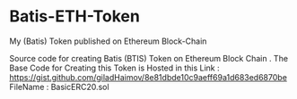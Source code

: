 # Batis-ETH-Token
My (Batis) Token published on Ethereum Block-Chain 

Source code for creating Batis (BTIS) Token on Ethereum Block Chain .
The Base Code for Creating this Token is Hosted in this Link :
https://gist.github.com/giladHaimov/8e81dbde10c9aeff69a1d683ed6870be   
FileName : BasicERC20.sol
